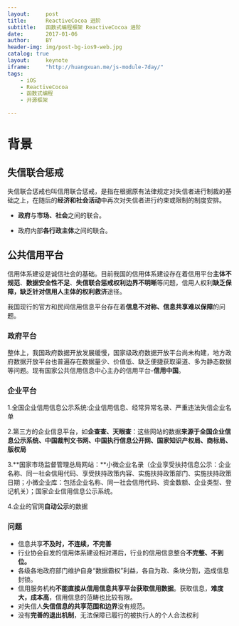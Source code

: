 ```yaml
---
layout:     post
title:      ReactiveCocoa 进阶
subtitle:   函数式编程框架 ReactiveCocoa 进阶
date:       2017-01-06
author:     BY
header-img: img/post-bg-ios9-web.jpg
catalog: true
layout:     keynote
iframe:     "http://huangxuan.me/js-module-7day/"
tags:
    - iOS
    - ReactiveCocoa
    - 函数式编程
    - 开源框架
    
---
```


# 背景

## **失信联合惩戒**

失信联合惩戒也叫信用联合惩戒，是指在根据原有法律规定对失信者进行制裁的基础之上，在随后的**经济和社会活动**中再次对失信者进行约束或限制的制度安排。



- **政府**与**市场、社会**之间的联合。

- 政府内部**各行政主体**之间的联合。

  

## **公共信用平台**

信用体系建设是诚信社会的基础。目前我国的信用体系建设存在着信用平台**主体不规范**、**数据安全性不足**、**失信联合惩戒权利边界不明晰**等问题，信用人权利**缺乏保障，缺乏针对信用人主体的权利救济**途径。



我国现行的官方和民间信用信息平台存在着**信息不对称、信息共享难以保障**的问题。

### 政府平台

整体上，我国政府数据开放发展缓慢，国家级政府数据开放平台尚未构建，地方政府数据开放平台也普遍存在数据量少、价值低、缺乏便捷获取渠道、多为静态数据等问题。现有国家公共信用信息中心主办的信用平台-**信用中国**。

### 企业平台

1.全国企业信用信息公示系统:企业信用信息、经常异常名录、严重违法失信企业名单

2.第三方的企业信息平台，如**企查查、天眼查**：这些网站的数据**来源于全国企业信息公示系统、中国裁判文书网、中国执行信息公开网、国家知识产权局、商标局、版权局**

3.**国家市场监督管理总局网站：**小微企业名录（企业享受扶持信息公示：企业名称、同一社会信用代码、享受扶持政策内容、实施扶持政策部门、实施扶持政策日期；小微企业库：包括企业名称、同一社会信用代码、资金数额、企业类型、登记机关）；国家企业信用信息公示系统。

4.企业的官网**自动公示**的数据

### 问题

- 信息共享**不及时，不连续，不完善**
- 行业协会自发的信用体系建设相对滞后，行业的信用信息整合**不完整、不到位。**
- 各级各地政府部门维护自身“数据霸权”利益，各自为政、条块分割，造成信息封锁。
- 信用服务机构**不能直接从信用信息共享平台获取信用数据**。获取信息，**难度大，成本高**，信用信息的范畴也比较有限。
- 对失信人**失信信息的共享范围和边界**没有规范。
- 没有**完善的退出机制**，无法保障已履行的被执行人的个人合法权利
